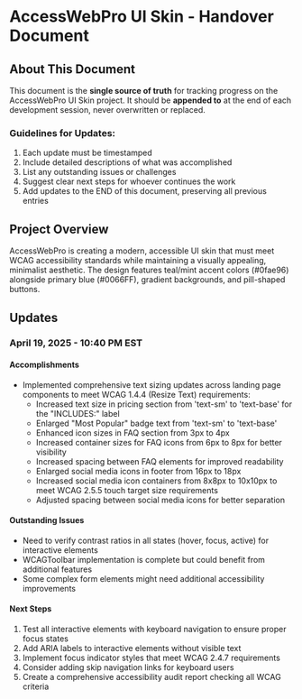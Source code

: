 # AccessWebPro UI Skin - Handover Document

## About This Document

This document is the **single source of truth** for tracking progress on the AccessWebPro UI Skin project. It should be **appended to** at the end of each development session, never overwritten or replaced.

### Guidelines for Updates:
1. Each update must be timestamped
2. Include detailed descriptions of what was accomplished
3. List any outstanding issues or challenges
4. Suggest clear next steps for whoever continues the work
5. Add updates to the END of this document, preserving all previous entries

## Project Overview

AccessWebPro is creating a modern, accessible UI skin that must meet WCAG accessibility standards while maintaining a visually appealing, minimalist aesthetic. The design features teal/mint accent colors (#0fae96) alongside primary blue (#0066FF), gradient backgrounds, and pill-shaped buttons.

## Updates

### April 19, 2025 - 10:40 PM EST

#### Accomplishments
- Implemented comprehensive text sizing updates across landing page components to meet WCAG 1.4.4 (Resize Text) requirements:
  - Increased text size in pricing section from 'text-sm' to 'text-base' for the "INCLUDES:" label
  - Enlarged "Most Popular" badge text from 'text-sm' to 'text-base'
  - Enhanced icon sizes in FAQ section from 3px to 4px
  - Increased container sizes for FAQ icons from 6px to 8px for better visibility
  - Increased spacing between FAQ elements for improved readability
  - Enlarged social media icons in footer from 16px to 18px
  - Increased social media icon containers from 8x8px to 10x10px to meet WCAG 2.5.5 touch target size requirements
  - Adjusted spacing between social media icons for better separation

#### Outstanding Issues
- Need to verify contrast ratios in all states (hover, focus, active) for interactive elements
- WCAGToolbar implementation is complete but could benefit from additional features
- Some complex form elements might need additional accessibility improvements

#### Next Steps
1. Test all interactive elements with keyboard navigation to ensure proper focus states
2. Add ARIA labels to interactive elements without visible text
3. Implement focus indicator styles that meet WCAG 2.4.7 requirements
4. Consider adding skip navigation links for keyboard users
5. Create a comprehensive accessibility audit report checking all WCAG criteria

